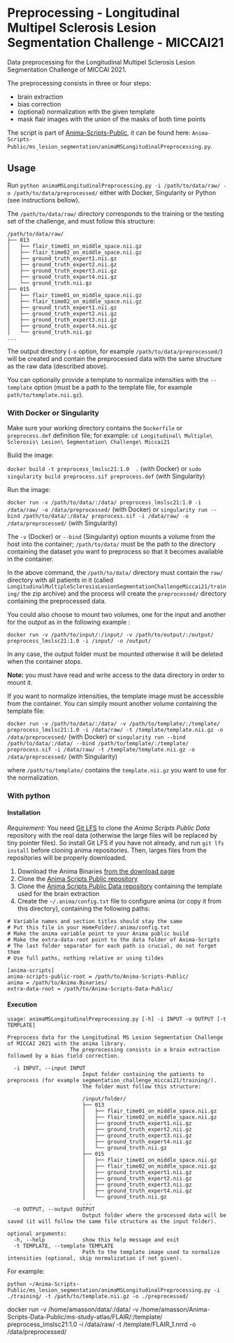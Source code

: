 # Preprocessing - Longitudinal Multipel Sclerosis Lesion Segmentation Challenge - MICCAI21

Data preprocessing for the Longitudinal Multipel Sclerosis Lesion Segmentation Challenge of MICCAI 2021.

The preprocessing consists in three or four steps:
 - brain extraction
 - bias correction
 - (optional) normalization with the given template
 - mask flair images with the union of the masks of both time points

The script is part of [Anima-Scripts-Public](https://github.com/Inria-Visages/Anima-Scripts-Public), it can be found here: `Anima-Scripts-Public/ms_lesion_segmentation/animaMSLongitudinalPreprocessing.py`.

## Usage

Run `python animaMSLongitudinalPreprocessing.py -i /path/to/data/raw/ -o /path/to/data/preprocessed/` either with Docker, Singularity or Python (see instructions bellow).

The `/path/to/data/raw/` directory corresponds to the training or the testing set of the challenge, and must follow this structure:

```
/path/to/data/raw/
├── 013
│   ├── flair_time01_on_middle_space.nii.gz
│   ├── flair_time02_on_middle_space.nii.gz
│   ├── ground_truth_expert1.nii.gz
│   ├── ground_truth_expert2.nii.gz
│   ├── ground_truth_expert3.nii.gz
│   ├── ground_truth_expert4.nii.gz
│   └── ground_truth.nii.gz
├── 015
│   ├── flair_time01_on_middle_space.nii.gz
│   ├── flair_time02_on_middle_space.nii.gz
│   ├── ground_truth_expert1.nii.gz
│   ├── ground_truth_expert2.nii.gz
│   ├── ground_truth_expert3.nii.gz
│   ├── ground_truth_expert4.nii.gz
│   └── ground_truth.nii.gz
...
```

The output directory (`-o` option, for example `/path/to/data/preprocessed/`) will be created and contain the preprocessed data with the same structure as the raw data (described above).

You can optionally provide a template to normalize intensities with the `--template` option (must be a path to the template file, for example `path/to/template.nii.gz`).

### With Docker or Singularity

Make sure your working directory contains the `Dockerfile` or `preprocess.def` definition file; for example: `cd Longitudinal\ Multiple\ Sclerosis\ Lesion\ Segmentation\ Challenge\ Miccai21`

Build the image:

`docker build -t preprocess_lmslsc21:1.0  .` (with Docker)
 or
`sudo singularity build preprocess.sif preprocess.def` (with Singularity)

Run the image:

`docker run -v /path/to/data/:/data/ preprocess_lmslsc21:1.0 -i /data/raw/ -o /data/preprocessed/` (with Docker)
 or
`singularity run --bind /path/to/data/:/data/ preprocess.sif -i /data/raw/ -o /data/preprocessed/` (with Singularity)

The `-v` (Docker) or `--bind` (Singularity) option mounts a volume from the host into the container; `/path/to/data/` must be the path to the directory containing the dataset you want to preprocess so that it becomes available in the container.

In the above command, the `/path/to/data/` directory must contain the `raw/` directory with all patients in it (called `LongitudinalMultipleSclerosisLesionSegmentationChallengeMiccai21/training/` the zip archive) and the process will create the `preprocessed/` directory containing the preprocessed data.

You could also choose to mount two volumes, one for the input and another for the output as in the following example :

`docker run -v /path/to/input/:/input/ -v /path/to/output/:/output/ preprocess_lmslsc21:1.0 -i /input/ -o /output/`

In any case, the output folder must be mounted otherwise it will be deleted when the container stops.

**Note:** you must have read and write access to the data directory in order to mount it.

If you want to normalize intensities, the template image must be accessible from the container. You can simply mount another volume containing the template file:

`docker run -v /path/to/data/:/data/ -v /path/to/template/:/template/ preprocess_lmslsc21:1.0 -i /data/raw/ -t /template/template.nii.gz -o /data/preprocessed/` (with Docker)
 or
`singularity run --bind /path/to/data/:/data/ --bind /path/to/template/:/template/ preprocess.sif -i /data/raw/ -t /template/template.nii.gz -o /data/preprocessed/` (with Singularity)

where `/path/to/template/` contains the `template.nii.gz` you want to use for the normalization.

### With python

#### Installation

*Requirement:* You need [Git LFS](https://git-lfs.github.com/) to clone the *Anima Scripts Public Data* repository with the real data (otherwise the large files will be replaced by tiny pointer files). So install Git LFS if you have not already, and run `git lfs install` before cloning anima repositories. Then, larges files from the repositories will be properly downloaded.

 1. Download the Anima Binaries [from the download page](https://anima.irisa.fr/downloads/)
 2. Clone the [Anima Scripts Public repository](https://github.com/Inria-Visages/Anima-Scripts-Public)
 3. Clone the [Anima Scripts Public Data repository](https://github.com/Inria-Visages/Anima-Scripts-Data-Public/) containing the template used for the brain extraction
 4. Create the `~/.anima/config.txt` file to configure anima (or copy it from this directory), containing the following paths:
 

```
# Variable names and section titles should stay the same
# Put this file in your HomeFolder/.anima/config.txt
# Make the anima variable point to your Anima public build
# Make the extra-data-root point to the data folder of Anima-Scripts
# The last folder separator for each path is crucial, do not forget them
# Use full paths, nothing relative or using tildes 

[anima-scripts]
anima-scripts-public-root = /path/to/Anima-Scripts-Public/
anima = /path/to/Anima-Binaries/
extra-data-root = /path/to/Anima-Scripts-Data-Public/
```

#### Execution

```
usage: animaMSLongitudinalPreprocessing.py [-h] -i INPUT -o OUTPUT [-t TEMPLATE]

Preprocess data for the Longitudinal MS Lesion Segmentation Challenge of MICCAI 2021 with the anima library. 
                    The preprocessing consists in a brain extraction followed by a bias field correction.
  
  -i INPUT, --input INPUT
                        Input folder containing the patients to preprocess (for example segmentation_challenge_miccai21/training/).
                        The folder must follow this structure:
                        
                        /input/folder/
                        ├── 013
                        │   ├── flair_time01_on_middle_space.nii.gz
                        │   ├── flair_time02_on_middle_space.nii.gz
                        │   ├── ground_truth_expert1.nii.gz
                        │   ├── ground_truth_expert2.nii.gz
                        │   ├── ground_truth_expert3.nii.gz
                        │   ├── ground_truth_expert4.nii.gz
                        │   └── ground_truth.nii.gz
                        ├── 015
                        │   ├── flair_time01_on_middle_space.nii.gz
                        │   ├── flair_time02_on_middle_space.nii.gz
                        │   ├── ground_truth_expert1.nii.gz
                        │   ├── ground_truth_expert2.nii.gz
                        │   ├── ground_truth_expert3.nii.gz
                        │   ├── ground_truth_expert4.nii.gz
                        │   └── ground_truth.nii.gz
                        ...
  -o OUTPUT, --output OUTPUT
                        Output folder where the processed data will be saved (it will follow the same file structure as the input folder).

optional arguments:
  -h, --help            show this help message and exit
  -t TEMPLATE, --template TEMPLATE
                        Path to the template image used to normalize intensities (optional, skip normalization if not given).
```

For example:

`python ~/Anima-Scripts-Public/ms_lesion_segmentation/animaMSLongitudinalPreprocessing.py -i ./training/ -t /path/to/template.nii.gz -o ./preprocessed/`

docker run -v /home/amasson/data/:/data/ -v /home/amasson/Anima-Scripts-Data-Public/ms-study-atlas/FLAIR/:/template/ preprocess_lmslsc21:1.0 -i /data/raw/ -t /template/FLAIR_1.nrrd -o /data/preprocessed/